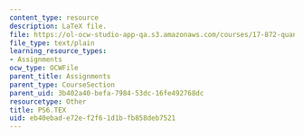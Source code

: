 ```yaml
---
content_type: resource
description: LaTeX file.
file: https://ol-ocw-studio-app-qa.s3.amazonaws.com/courses/17-872-quantitative-research-in-political-science-and-public-policy-spring-2004/eb40ebade72ef2f61d1bfb858deb7521_PS6.TEX
file_type: text/plain
learning_resource_types:
- Assignments
ocw_type: OCWFile
parent_title: Assignments
parent_type: CourseSection
parent_uid: 3b402a40-befa-7984-53dc-16fe492768dc
resourcetype: Other
title: PS6.TEX
uid: eb40ebad-e72e-f2f6-1d1b-fb858deb7521
---
```

